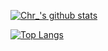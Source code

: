 [![Chr_'s github stats](https://github-readme-stats.vercel.app/api?username=chr233&show_icons=true)](https://github.com/chr233)

[![Top Langs](https://github-readme-stats.vercel.app/api/top-langs/?username=anuraghazra&hide=javascript,html)](https://github.com/chr233)


